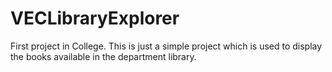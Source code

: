 # VECLibraryExplorer
First project in College.
This is just a simple project which is used to display the books available in the department library.
